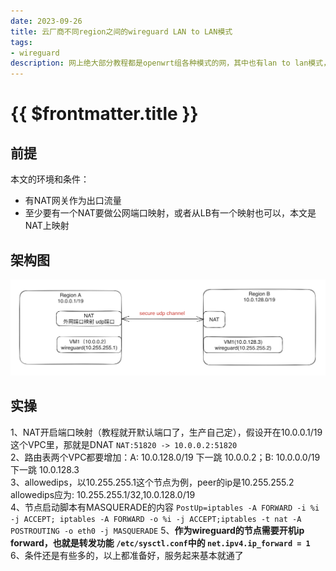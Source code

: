 ```yaml
---
date: 2023-09-26
title: 云厂商不同region之间的wireguard LAN to LAN模式
tags:
- wireguard
description: 网上绝大部分教程都是openwrt组各种模式的网，其中也有lan to lan模式，云服务器的方式还是有些不太一样，尤其是正式环境 
---
```

# {{ $frontmatter.title }}

## 前提
本文的环境和条件：
 - 有NAT网关作为出口流量
 - 至少要有一个NAT要做公网端口映射，或者从LB有一个映射也可以，本文是NAT上映射

## 架构图

![lan-to-lan](./imgs/lan-to-lan.png)

## 实操
1、NAT开启端口映射（教程就开默认端口了，生产自己定），假设开在10.0.0.1/19这个VPC里，那就是DNAT `NAT:51820 -> 10.0.0.2:51820`  
2、路由表两个VPC都要增加：A: 10.0.128.0/19 下一跳 10.0.0.2；B: 10.0.0.0/19 下一跳 10.0.128.3  
3、allowedips，以10.255.255.1这个节点为例，peer的ip是10.255.255.2 allowedips应为: 10.255.255.1/32,10.0.128.0/19  
4、节点启动脚本有MASQUERADE的内容 `PostUp=iptables -A FORWARD -i %i -j ACCEPT; iptables -A FORWARD -o %i -j ACCEPT;iptables -t nat -A POSTROUTING -o eth0 -j MASQUERADE`
5、**作为wireguard的节点需要开机ip forward，也就是转发功能 `/etc/sysctl.conf`中的 `net.ipv4.ip_forward = 1`**
6、条件还是有些多的，以上都准备好，服务起来基本就通了
